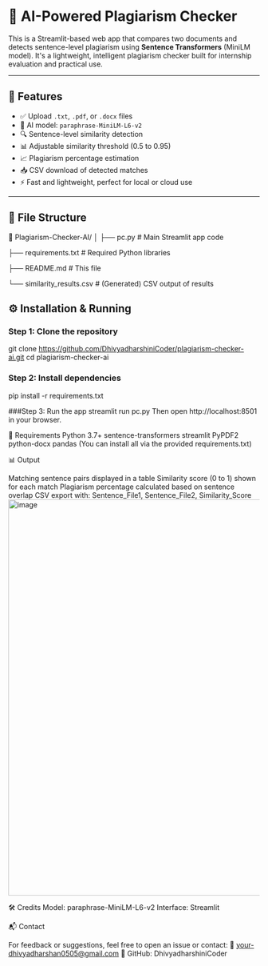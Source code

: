 # 🧠 AI-Powered Plagiarism Checker

This is a Streamlit-based web app that compares two documents and detects sentence-level plagiarism using **Sentence Transformers** (MiniLM model). It's a lightweight, intelligent plagiarism checker built for internship evaluation and practical use.

---

## 🚀 Features

- ✅ Upload `.txt`, `.pdf`, or `.docx` files
- 🧠 AI model: `paraphrase-MiniLM-L6-v2`
- 🔍 Sentence-level similarity detection
- 📊 Adjustable similarity threshold (0.5 to 0.95)
- 📈 Plagiarism percentage estimation
- 📥 CSV download of detected matches
- ⚡ Fast and lightweight, perfect for local or cloud use

---

## 📂 File Structure

📁 Plagiarism-Checker-AI/
│
├── pc.py # Main Streamlit app code

├── requirements.txt # Required Python libraries

├── README.md # This file

└── similarity_results.csv # (Generated) CSV output of results

## ⚙️ Installation & Running

### Step 1: Clone the repository
git clone https://github.com/DhivyadharshiniCoder/plagiarism-checker-ai.git
cd plagiarism-checker-ai

### Step 2: Install dependencies
pip install -r requirements.txt

###Step 3: Run the app
streamlit run pc.py
Then open http://localhost:8501 in your browser.

📌 Requirements
Python 3.7+
sentence-transformers
streamlit
PyPDF2
python-docx
pandas
(You can install all via the provided requirements.txt)

📊 Output

Matching sentence pairs displayed in a table
Similarity score (0 to 1) shown for each match
Plagiarism percentage calculated based on sentence overlap
CSV export with: Sentence_File1, Sentence_File2, Similarity_Score
<img width="720" height="792" alt="image" src="https://github.com/user-attachments/assets/24a176ba-120c-4ac4-91ab-35c9362f8035" />


🛠️ Credits
Model: paraphrase-MiniLM-L6-v2
Interface: Streamlit

📬 Contact

For feedback or suggestions, feel free to open an issue or contact:
📧 your-dhivyadharshan0505@gmail.com
👤 GitHub: DhivyadharshiniCoder
